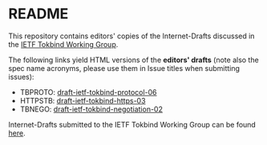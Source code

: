 README
=======

This repository contains editors' copies of the Internet-Drafts discussed in the [IETF Tokbind Working Group](https://datatracker.ietf.org/wg/tokbind/charter/).

The following links yield HTML versions of the **editors' drafts** (note also the spec name acronyms, please use them in Issue titles when submitting issues):
- TBPROTO: [draft-ietf-tokbind-protocol-06](http://xml2rfc.ietf.org/cgi-bin/xml2rfc.cgi?modeAsFormat=html/ascii&url=https://raw.githubusercontent.com/TokenBinding/Internet-Drafts/master/draft-ietf-tokbind-protocol-06.xml)
- HTTPSTB: [draft-ietf-tokbind-https-03](http://xml2rfc.ietf.org/cgi-bin/xml2rfc.cgi?modeAsFormat=html/ascii&url=https://raw.githubusercontent.com/TokenBinding/Internet-Drafts/master/draft-ietf-tokbind-https-03.xml)
- TBNEGO: [draft-ietf-tokbind-negotiation-02](http://xml2rfc.ietf.org/cgi-bin/xml2rfc.cgi?modeAsFormat=html/ascii&url=https://raw.githubusercontent.com/TokenBinding/Internet-Drafts/master/draft-ietf-tokbind-negotiation-02.xml)

Internet-Drafts submitted to the IETF Tokbind Working Group can be found [here](https://datatracker.ietf.org/wg/tokbind/documents/).
